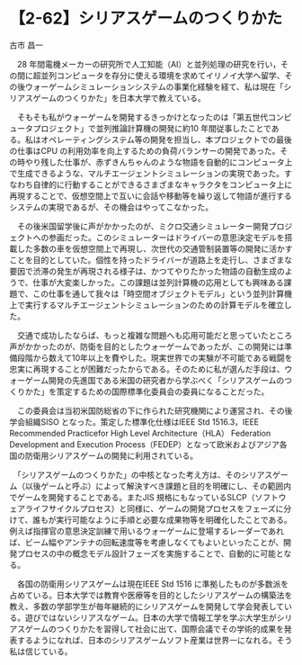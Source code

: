 # 【2-62】シリアスゲームのつくりかた

<div class="author">古市 昌一</div>

　28 年間電機メーカーの研究所で人工知能（AI）と並列処理の研究を行い，その間に超並列コンピュータを存分に使える環境を求めてイリノイ大学へ留学、その後ウォーゲームシミュレーションシステムの事業化経験を経て、私は現在「シリアスゲームのつくりかた」を日本大学で教えている。

　そもそも私がウォーゲームを開発するきっかけとなったのは「第五世代コンピュータプロジェクト」で並列推論計算機の開発に約10 年間従事したことである。私はオペレーティングシステム等の開発を担当し、本プロジェクトでの最後の仕事はCPU の利用効率を向上するための負荷バランサーの開発であった。その時やり残した仕事が、赤ずきんちゃんのような物語を自動的にコンピュータ上で生成できるような、マルチエージェントシミュレーションの実現であった。すなわち自律的に行動することができるさまざまなキャラクタをコンピュータ上に再現することで、仮想空間上で互いに会話や移動等を繰り返して物語が進行するシステムの実現であるが、その機会はやってこなかった。

　その後米国留学後に声がかかったのが、ミクロ交通シミュレーター開発プロジェクトへの参画だった。このシミュレーターはドライバーの意思決定モデルを搭載した多数の車を仮想空間上で再現し、次世代の交通管制装置等の開発に活かすことを目的としていた。個性を持ったドライバーが道路上を走行し、さまざまな要因で渋滞の発生が再現される様子は、かつてやりたかった物語の自動生成のようで、仕事が大変楽しかった。この課題は並列計算機の応用としても興味ある課題で、この仕事を通して我々は「時空間オブジェクトモデル」という並列計算機上で実行するマルチエージェントシミュレーションのための計算モデルを確立した。

　交通で成功したならば、もっと複雑な問題へも応用可能だと思っていたところ声がかかったのが、防衛を目的としたウォーゲームであったが、この開発には準備段階から数えて10年以上を費やした。現実世界での実験が不可能である戦闘を忠実に再現することが困難だったからである。そのために私が選んだ手段は、ウォーゲーム開発の先進国である米国の研究者から学ぶべく「シリアスゲームのつくりかた」を策定するための国際標準化委員会の委員になることだった。

　この委員会は当初米国防総省の下に作られた研究機関により運営され、その後学会組織SISO となった。策定した標準化仕様はIEEE Std 1516.3，IEEE Recommended Practicefor High Level Architecture（HLA） Federation Development and Execution Process（FEDEP）となって欧米およびアジア各国の防衛用シリアスゲームの開発に利用されている。

　「シリアスゲームのつくりかた」の中核となった考え方は、そのシリアスゲーム（以後ゲームと呼ぶ）によって解決すべき課題と目的を明確にし、その範囲内でゲームを開発することである。またJIS 規格にもなっているSLCP（ソフトウェアライフサイクルプロセス）と同様に、ゲームの開発プロセスをフェーズに分けて、誰もが実行可能なように手順と必要な成果物等を明確化したことである。例えば指揮官の意思決定訓練で用いるウォーゲームに登場するレーダーであれば、ビーム幅やアンテナの回転速度等を考慮しなくてもよいといったことが、開発プロセスの中の概念モデル設計フェーズを実施することで、自動的に可能となる。

　各国の防衛用シリアスゲームは現在IEEE Std 1516 に準拠したものが多数派を占めている。日本大学では教育や医療等を目的としたシリアスゲームの構築法を教え、多数の学部学生が毎年継続的にシリアスゲームを開発して学会発表している。遊びではないシリアスなゲーム。日本の大学で情報工学を学ぶ大学生がシリアスゲームのつくりかたを習得して社会に出て、国際会議でその学術的成果を発表するようになれば、日本のシリアスゲームソフト産業は世界一になれる。そう私は信じている。
